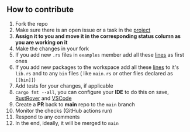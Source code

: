 ## How to contribute

1. Fork the repo
2. Make sure there is an open issue or a task in the [project](https://github.com/users/radumarias/projects/7/views/1)
3. **Assign it to you and move it in the corresponding status column as you are working on it**
4. Make the changes in your fork
5. If you add new `.rs` files in `examples` member add all these [lines](https://github.com/radumarias/syncoxiders/blob/main/file-tree-merge/src/lib.rs#L1-L17) as first ones
6. If you add new packages to the workspace add all these [lines](https://github.com/radumarias/syncoxiders/blob/main/file-tree-merge/src/lib.rs#L1-L17) to it's `lib.rs`
   and to any `bin` files (
   like `main.rs` or other files declared as `[[bin]]`)
7. Add tests for your changes, if applicable
8. `cargo fmt --all`, you can configure your **IDE** to do this on
   save, [RustRover](https://www.jetbrains.com/help/rust/rustfmt.html)
   and [VSCode](https://code.visualstudio.com/docs/languages/rust#_formatting)
9. Create a **PR** back to **main** repo to the `main` branch
10. Monitor the checks (GitHub actions run)
11. Respond to any comments
12. In the end, ideally, it will be merged to `main`
